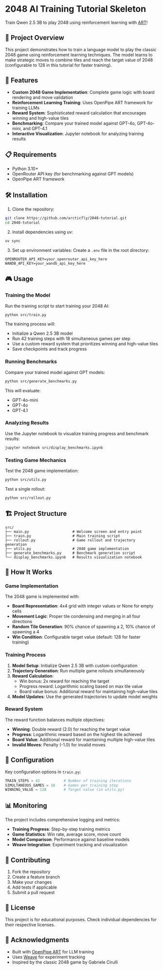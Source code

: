 # 2048 AI Training Tutorial Skeleton

Train Qwen 2.5 3B to play 2048 using reinforcement learning with [ART](https://github.com/OpenPipe/art)!

## 🎯 Project Overview

This project demonstrates how to train a language model to play the classic 2048 game using reinforcement learning techniques. The model learns to make strategic moves to combine tiles and reach the target value of 2048 (configurable to 128 in this tutorial for faster training).

## 🚀 Features

- **Custom 2048 Game Implementation**: Complete game logic with board rendering and move validation
- **Reinforcement Learning Training**: Uses OpenPipe ART framework for training LLMs
- **Reward System**: Sophisticated reward calculation that encourages winning and high-value tiles
- **Benchmarking**: Compare your trained model against GPT-4o, GPT-4o-mini, and GPT-4.1
- **Interactive Visualization**: Jupyter notebook for analyzing training results

## 📋 Requirements

- Python 3.10+
- OpenRouter API key (for benchmarking against GPT models)
- OpenPipe ART framework

## 🛠️ Installation

1. Clone the repository:

```bash
git clone https://github.com/arcticfly/2048-tutorial.git
cd 2048-tutorial
```

2. Install dependencies using uv:

```bash
uv sync
```

3. Set up environment variables:
   Create a `.env` file in the root directory:

```env
OPENROUTER_API_KEY=your_openrouter_api_key_here
WANDB_API_KEY=your_wandb_api_key_here
```

## 🎮 Usage

### Training the Model

Run the training script to start training your 2048 AI:

```bash
python src/train.py
```

The training process will:

- Initialize a Qwen 2.5 3B model
- Run 42 training steps with 18 simultaneous games per step
- Use a custom reward system that prioritizes winning and high-value tiles
- Save checkpoints and track progress

### Running Benchmarks

Compare your trained model against GPT models:

```bash
python src/generate_benchmarks.py
```

This will evaluate:

- GPT-4o-mini
- GPT-4o
- GPT-4.1

### Analyzing Results

Use the Jupyter notebook to visualize training progress and benchmark results:

```bash
jupyter notebook src/display_benchmarks.ipynb
```

### Testing Game Mechanics

Test the 2048 game implementation:

```bash
python src/utils.py
```

Test a single rollout:

```bash
python src/rollout.py
```

## 🏗️ Project Structure

```
src/
├── main.py                    # Welcome screen and entry point
├── train.py                   # Main training script
├── rollout.py                 # Game rollout and trajectory generation
├── utils.py                   # 2048 game implementation
├── generate_benchmarks.py     # Benchmark generation script
└── display_benchmarks.ipynb   # Results visualization notebook
```

## 🎯 How It Works

### Game Implementation

The 2048 game is implemented with:

- **Board Representation**: 4x4 grid with integer values or None for empty cells
- **Movement Logic**: Proper tile condensing and merging in all four directions
- **Random Tile Generation**: 90% chance of spawning a 2, 10% chance of spawning a 4
- **Win Condition**: Configurable target value (default: 128 for faster training)

### Training Process

1. **Model Setup**: Initialize Qwen 2.5 3B with custom configuration
2. **Trajectory Generation**: Run multiple game rollouts simultaneously
3. **Reward Calculation**:
   - Win bonus: 2x reward for reaching the target
   - Progress reward: Logarithmic scaling based on max tile value
   - Board value bonus: Additional reward for maintaining high-value tiles
4. **Model Updates**: Use the generated trajectories to update model weights

### Reward System

The reward function balances multiple objectives:

- **Winning**: Double reward (2.0) for reaching the target value
- **Progress**: Logarithmic reward based on the highest tile achieved
- **Board Value**: Additional reward for maintaining multiple high-value tiles
- **Invalid Moves**: Penalty (-1.0) for invalid moves

## 🔧 Configuration

Key configuration options in `train.py`:

```python
TRAIN_STEPS = 42           # Number of training iterations
SIMULTANEOUS_GAMES = 18    # Games per training step
WINNING_VALUE = 128        # Target value (in utils.py)
```

## 📊 Monitoring

The project includes comprehensive logging and metrics:

- **Training Progress**: Step-by-step training metrics
- **Game Statistics**: Win rate, average score, move count
- **Model Comparison**: Performance against baseline models
- **Weave Integration**: Experiment tracking and visualization

## 🤝 Contributing

1. Fork the repository
2. Create a feature branch
3. Make your changes
4. Add tests if applicable
5. Submit a pull request

## 📄 License

This project is for educational purposes. Check individual dependencies for their respective licenses.

## 🙏 Acknowledgments

- Built with [OpenPipe ART](https://github.com/OpenPipe/OpenPipe) for LLM training
- Uses [Weave](https://github.com/wandb/weave) for experiment tracking
- Inspired by the classic 2048 game by Gabriele Cirulli
